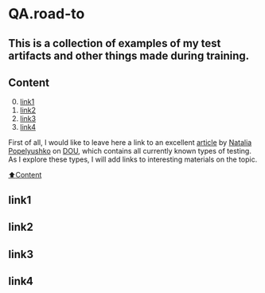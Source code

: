 # QA.road-to

## This is a collection of examples of my test artifacts and other things made during training.

## Сontent
0. [link1](#link1)
1. [link2](#link2)
2. [link3](#link3)
3. [link4](#link4)

First of all, I would like to leave here a link to an excellent [article](https://dou.ua/forums/topic/40666/) by [Natalia Popelyushko](https://dou.ua/users/nataliia-popelyshko/) on [DOU](https://dou.ua/), which contains all currently known types of testing.
As I explore these types, I will add links to interesting materials on the topic.

[:arrow_up:Content](#Сontent)


## link1


## link2


## link3


## link4


